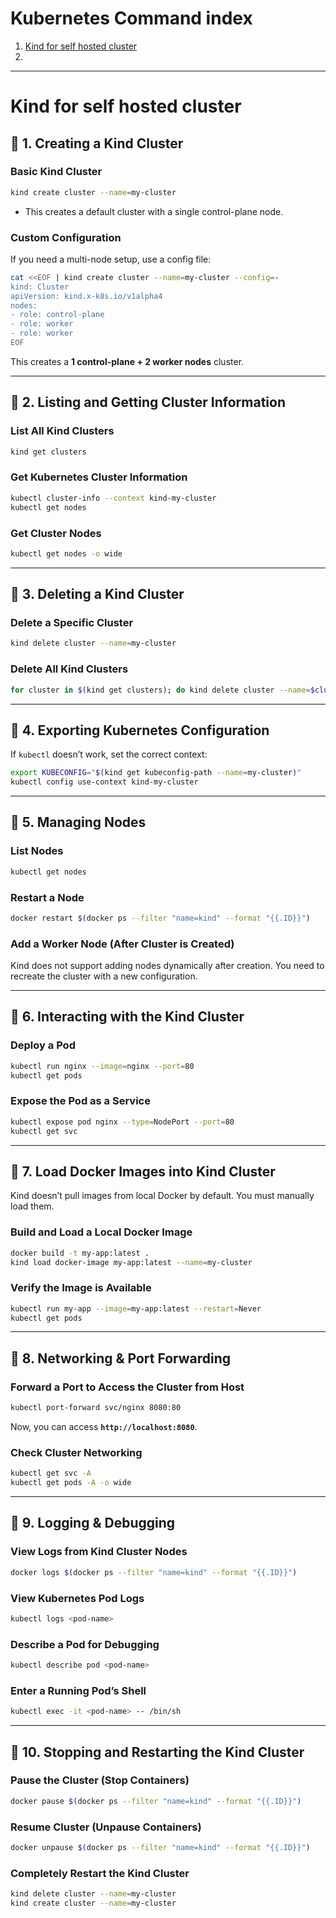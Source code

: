 # Kubernetes Command index
1. [Kind for self hosted cluster](#kind-for-self-hosted-cluster)
2. 
---

# Kind for self hosted cluster


## 🔹 **1. Creating a Kind Cluster**
### **Basic Kind Cluster**
```bash
kind create cluster --name=my-cluster
```
- This creates a default cluster with a single control-plane node.

### **Custom Configuration**
If you need a multi-node setup, use a config file:
```bash
cat <<EOF | kind create cluster --name=my-cluster --config=-
kind: Cluster
apiVersion: kind.x-k8s.io/v1alpha4
nodes:
- role: control-plane
- role: worker
- role: worker
EOF
```
This creates a **1 control-plane + 2 worker nodes** cluster.

---

## 🔹 **2. Listing and Getting Cluster Information**
### **List All Kind Clusters**
```bash
kind get clusters
```

### **Get Kubernetes Cluster Information**
```bash
kubectl cluster-info --context kind-my-cluster
kubectl get nodes
```

### **Get Cluster Nodes**
```bash
kubectl get nodes -o wide
```

---

## 🔹 **3. Deleting a Kind Cluster**
### **Delete a Specific Cluster**
```bash
kind delete cluster --name=my-cluster
```

### **Delete All Kind Clusters**
```bash
for cluster in $(kind get clusters); do kind delete cluster --name=$cluster; done
```

---

## 🔹 **4. Exporting Kubernetes Configuration**
If `kubectl` doesn’t work, set the correct context:
```bash
export KUBECONFIG="$(kind get kubeconfig-path --name=my-cluster)"
kubectl config use-context kind-my-cluster
```

---

## 🔹 **5. Managing Nodes**
### **List Nodes**
```bash
kubectl get nodes
```

### **Restart a Node**
```bash
docker restart $(docker ps --filter "name=kind" --format "{{.ID}}")
```

### **Add a Worker Node (After Cluster is Created)**
Kind does not support adding nodes dynamically after creation. You need to recreate the cluster with a new configuration.

---

## 🔹 **6. Interacting with the Kind Cluster**
### **Deploy a Pod**
```bash
kubectl run nginx --image=nginx --port=80
kubectl get pods
```

### **Expose the Pod as a Service**
```bash
kubectl expose pod nginx --type=NodePort --port=80
kubectl get svc
```

---

## 🔹 **7. Load Docker Images into Kind Cluster**
Kind doesn’t pull images from local Docker by default. You must manually load them.

### **Build and Load a Local Docker Image**
```bash
docker build -t my-app:latest .
kind load docker-image my-app:latest --name=my-cluster
```

### **Verify the Image is Available**
```bash
kubectl run my-app --image=my-app:latest --restart=Never
kubectl get pods
```

---

## 🔹 **8. Networking & Port Forwarding**
### **Forward a Port to Access the Cluster from Host**
```bash
kubectl port-forward svc/nginx 8080:80
```
Now, you can access **`http://localhost:8080`**.

### **Check Cluster Networking**
```bash
kubectl get svc -A
kubectl get pods -A -o wide
```

---

## 🔹 **9. Logging & Debugging**
### **View Logs from Kind Cluster Nodes**
```bash
docker logs $(docker ps --filter "name=kind" --format "{{.ID}}")
```

### **View Kubernetes Pod Logs**
```bash
kubectl logs <pod-name>
```

### **Describe a Pod for Debugging**
```bash
kubectl describe pod <pod-name>
```

### **Enter a Running Pod’s Shell**
```bash
kubectl exec -it <pod-name> -- /bin/sh
```

---

## 🔹 **10. Stopping and Restarting the Kind Cluster**
### **Pause the Cluster (Stop Containers)**
```bash
docker pause $(docker ps --filter "name=kind" --format "{{.ID}}")
```

### **Resume Cluster (Unpause Containers)**
```bash
docker unpause $(docker ps --filter "name=kind" --format "{{.ID}}")
```

### **Completely Restart the Kind Cluster**
```bash
kind delete cluster --name=my-cluster
kind create cluster --name=my-cluster
```

